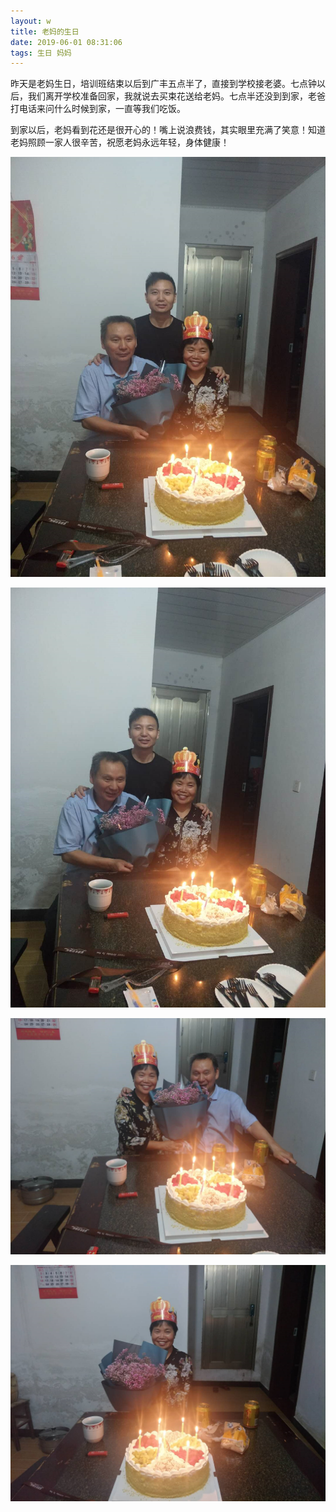 ```yaml
---
layout: w
title: 老妈的生日
date: 2019-06-01 08:31:06
tags: 生日 妈妈
---
```


昨天是老妈生日，培训班结束以后到广丰五点半了，直接到学校接老婆。七点钟以后，我们离开学校准备回家，我就说去买束花送给老妈。七点半还没到到家，老爸打电话来问什么时候到家，一直等我们吃饭。

到家以后，老妈看到花还是很开心的！嘴上说浪费钱，其实眼里充满了笑意！知道老妈照顾一家人很辛苦，祝愿老妈永远年轻，身体健康！

![老妈的生日照](https://github.com/newpig2222/photo/raw/master/mama1.png)

![老妈生日照片](https://github.com/newpig2222/photo/raw/master/mama2.png)

![老妈生日照片](https://github.com/newpig2222/photo/raw/master/mama3.png)

![老妈的生日照片](https://github.com/newpig2222/photo/raw/master/mama4.png)
